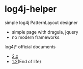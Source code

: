# log4j-helper
simple log4j PatternLayout designer
- simple page with dragula, jquery
- no modern frameworks

log4j* official documents
- [2.x](http://logging.apache.org/log4j/2.x/manual/layouts.html#PatternLayout)
- [1.2](http://logging.apache.org/log4j/1.2/apidocs/org/apache/log4j/PatternLayout.html)(End of life)